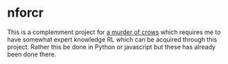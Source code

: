 # nforcr

This is a complemment project for [a murder of crows](https://github.com/vothane/A-Murder-of-Code/blob/main/aMurderOfCrows.js)
which requires me to have somewhat expert knowledge RL which can be acquired through this project. Rather this be done in Python
or javascript but these has already been done there.
